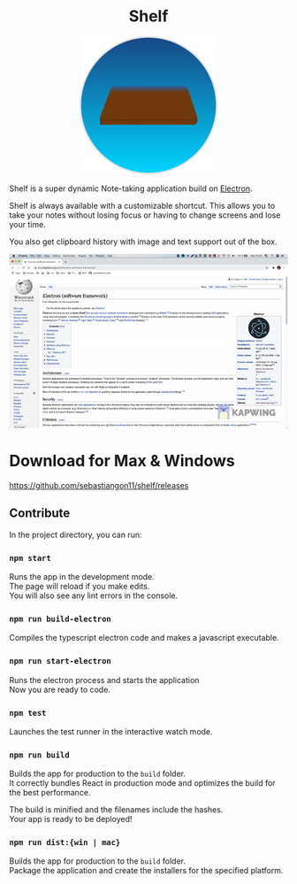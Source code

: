 <h1 style="text-align:center">Shelf</h1>
<p align="center">
  <img width="250" height="250" src="https://github.com/sebastiangon11/shelf/blob/master/assets/icon.png?raw=true" />
</p>

Shelf is a super dynamic Note-taking application build on [Electron](https://www.electronjs.org/docs).<br />

Shelf is always available with a customizable shortcut. This allows you to take your notes without losing focus or having to change screens and lose your time.

You also get clipboard history with image and text support out of the box.

![](https://github.com/sebastiangon11/shelf/blob/master/assets/demo.gif?raw=true)


# Download for Max & Windows

https://github.com/sebastiangon11/shelf/releases

## Contribute

In the project directory, you can run:

### `npm start`

Runs the app in the development mode.<br />
The page will reload if you make edits.<br />
You will also see any lint errors in the console.

### `npm run build-electron`

Compiles the typescript electron code and makes a javascript executable.<br />

### `npm run start-electron`

Runs the electron process and starts the application<br />
Now you are ready to code.<br />

### `npm test`

Launches the test runner in the interactive watch mode.<br />

### `npm run build`

Builds the app for production to the `build` folder.<br />
It correctly bundles React in production mode and optimizes the build for the best performance.

The build is minified and the filenames include the hashes.<br />
Your app is ready to be deployed!

### `npm run dist:{win | mac}`

Builds the app for production to the `build` folder.<br />
Package the application and create the installers for the specified platform.<br />
